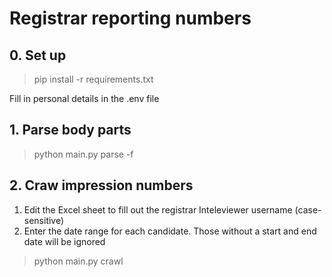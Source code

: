 # Registrar reporting numbers

## 0. Set up
> pip install -r requirements.txt

Fill in personal details in the .env file

## 1. Parse body parts

> python main.py parse -f <file>

## 2. Craw impression numbers

1. Edit the Excel sheet to fill out the registrar Inteleviewer username (case-sensitive)
2. Enter the date range for each candidate. Those without a start and end date will be ignored

> python main.py crawl